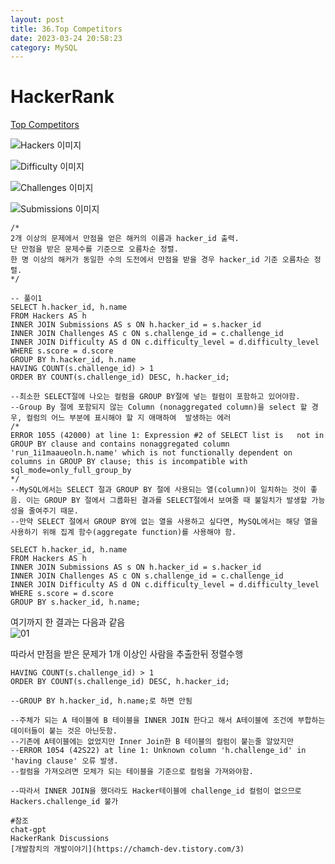 ```yaml
---
layout: post
title: 36.Top Competitors
date: 2023-03-24 20:58:23 
category: MySQL
---
```


# HackerRank 
[Top Competitors](https://www.hackerrank.com/challenges/full-score/problem?isFullScreen=true)    

![Hackers 이미지](https://s3.amazonaws.com/hr-challenge-images/19504/1458526776-67667350b4-ScreenShot2016-03-21at7.45.59AM.png)  

![Difficulty 이미지](https://s3.amazonaws.com/hr-challenge-images/19504/1458526915-57eb75d9a2-ScreenShot2016-03-21at7.46.09AM.png)  

![Challenges 이미지](https://s3.amazonaws.com/hr-challenge-images/19504/1458527032-f9ca650442-ScreenShot2016-03-21at7.46.17AM.png) 

![Submissions 이미지](https://s3.amazonaws.com/hr-challenge-images/19504/1458527077-298f8e922a-ScreenShot2016-03-21at7.46.29AM.png) 

```MySQL
/*
2개 이상의 문제에서 만점을 얻은 해커의 이름과 hacker_id 출력.
단 만점을 받은 문제수를 기준으로 오름차순 정렬.
한 명 이상의 해커가 동일한 수의 도전에서 만점을 받을 경우 hacker_id 기준 오름차순 정렬. 
*/

-- 풀이1
SELECT h.hacker_id, h.name 
FROM Hackers AS h
INNER JOIN Submissions AS s ON h.hacker_id = s.hacker_id
INNER JOIN Challenges AS c ON s.challenge_id = c.challenge_id
INNER JOIN Difficulty AS d ON c.difficulty_level = d.difficulty_level
WHERE s.score = d.score
GROUP BY h.hacker_id, h.name
HAVING COUNT(s.challenge_id) > 1
ORDER BY COUNT(s.challenge_id) DESC, h.hacker_id;

--최소한 SELECT절에 나오는 컬럼을 GROUP BY절에 넣는 컬럼이 포함하고 있어야함. 
--Group By 절에 포함되지 않는 Column (nonaggregated column)을 select 할 경우, 컬럼의 어느 부분에 표시해야 할 지 애매하여  발생하는 에러    
/*
ERROR 1055 (42000) at line 1: Expression #2 of SELECT list is   not in GROUP BY clause and contains nonaggregated column   'run_1i1maaueoln.h.name' which is not functionally dependent on columns in GROUP BY clause; this is incompatible with   sql_mode=only_full_group_by  
*/
--MySQL에서는 SELECT 절과 GROUP BY 절에 사용되는 열(column)이 일치하는 것이 좋음. 이는 GROUP BY 절에서 그룹화된 결과를 SELECT절에서 보여줄 때 불일치가 발생할 가능성을 줄여주기 때문.    
--만약 SELECT 절에서 GROUP BY에 없는 열을 사용하고 싶다면, MySQL에서는 해당 열을 사용하기 위해 집계 함수(aggregate function)를 사용해야 함.  
```

```MySQL
SELECT h.hacker_id, h.name 
FROM Hackers AS h
INNER JOIN Submissions AS s ON h.hacker_id = s.hacker_id
INNER JOIN Challenges AS c ON s.challenge_id = c.challenge_id
INNER JOIN Difficulty AS d ON c.difficulty_level = d.difficulty_level
WHERE s.score = d.score
GROUP BY s.hacker_id, h.name;
```
여기까지 한 결과는 다음과 같음   
![01](https://user-images.githubusercontent.com/38153316/228396430-a316d74f-8954-4d0e-8679-d46119d4fa67.PNG)  

따라서 만점을 받은 문제가 1개 이상인 사람을 추출한뒤 정렬수행

```MySQL
HAVING COUNT(s.challenge_id) > 1
ORDER BY COUNT(s.challenge_id) DESC, h.hacker_id;

--GROUP BY h.hacker_id, h.name;로 하면 안됨   

--주체가 되는 A 테이블에 B 테이블을 INNER JOIN 한다고 해서 A테이블에 조건에 부합하는 데이터들이 붙는 것은 아닌듯함.
--기존에 A테이블에는 없었지만 Inner Join한 B 테이블의 컬럼이 붙는줄 알았지만 
--ERROR 1054 (42S22) at line 1: Unknown column 'h.challenge_id' in 'having clause' 오류 발생.   
--컬럼을 가져오려면 모체가 되는 테이블을 기준으로 컬럼을 가져와야함.

--따라서 INNER JOIN을 했더라도 Hacker테이블에 challenge_id 컬럼이 없으므로 Hackers.challenge_id 불가
```

``` 
#참조  
chat-gpt  
HackerRank Discussions  
[개발참치의 개발이야기](https://chamch-dev.tistory.com/3)  